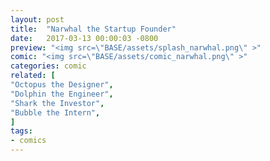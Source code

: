 ```yaml
---
layout: post
title:  "Narwhal the Startup Founder"
date:   2017-03-13 00:00:03 -0800
preview: "<img src=\"BASE/assets/splash_narwhal.png\" >"
comic: "<img src=\"BASE/assets/comic_narwhal.png\" >"
categories: comic
related: [
"Octopus the Designer",
"Dolphin the Engineer",
"Shark the Investor",
"Bubble the Intern",
]
tags:
- comics
---
```

